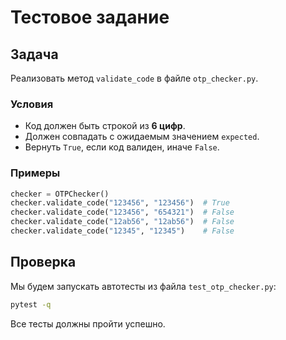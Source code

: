 # Тестовое задание

## Задача
Реализовать метод `validate_code` в файле `otp_checker.py`.

### Условия
- Код должен быть строкой из **6 цифр**.
- Должен совпадать с ожидаемым значением `expected`.
- Вернуть `True`, если код валиден, иначе `False`.

### Примеры
```python
checker = OTPChecker()
checker.validate_code("123456", "123456")  # True
checker.validate_code("123456", "654321")  # False
checker.validate_code("12ab56", "12ab56")  # False
checker.validate_code("12345", "12345")    # False
```

## Проверка
Мы будем запускать автотесты из файла `test_otp_checker.py`:

```bash
pytest -q
```

Все тесты должны пройти успешно.
